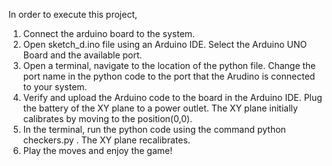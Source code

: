In order to execute this project,

1. Connect the arduino board to the system. 
2. Open sketch_d.ino file using an Arduino IDE. Select the Arduino UNO Board and the available port. 
3. Open a terminal, navigate to the location of the python file. Change the port name in the python code to the port that the Arudino is connected to your system.
4. Verify and upload the Arduino code to the board in the Arduino IDE. Plug the battery of the XY plane to a power outlet. The XY plane initially calibrates by moving to the position(0,0).
5. In the terminal, run the python code using the command python checkers.py . The XY plane recalibrates.
6. Play the moves and enjoy the game!